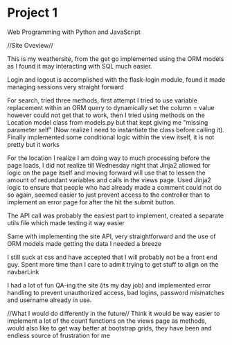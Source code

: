 # Project 1

Web Programming with Python and JavaScript


//Site Oveview//

This is my weathersite, from the get go implemented using the ORM models as I found it may interacting with SQL much easier.

Login and logout is accomplished with the flask-login module, found it made managing sessions very straight forward

For search, tried three methods, first attempt I tried to use variable replacement within an ORM query to dynamically set the column = value however could not get that to work, then I tried using methods on the Location model class from models.py but that kept giving me "missing parameter self" (Now realize I need to instantiate the class before calling it). Finally implemented some conditional logic within the view itself, it is not pretty but it works

For the location I realize I am doing way to much processing before the page loads, I did not realize till Wednesday night that Jinja2 allowed for logic on the page itself and moving forward will use that to lessen the amount of redundant variables and calls in the views page. Used Jinja2 logic to ensure that people who had already made a comment could not do so again, seemed easier to just prevent access to the controller than to implement an error page for after the hit the submit button.

The API call was probably the easiest part to implement, created a separate utils file which made testing it way easier

Same with implementing the site API, very straightforward and the use of ORM models made getting the data I needed a breeze

I still suck at css and have accepted that I will probably not be a front end guy. Spent more time than I care to admit trying to get stuff to align on the navbarLink

I had a lot of fun QA-ing the site (its my day job) and implemented error handling to prevent unauthorized access, bad logins, password mismatches and username already in use.


//What I would do differently in the future//
Think it would be way easier to implement a lot of the count functions on the views page as methods, would also like to get way better at bootstrap grids, they have been and endless source of frustration for me
